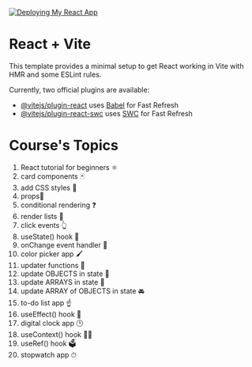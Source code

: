 [![Deploying My React App](https://github.com/EsteAdonis/my-react-app/actions/workflows/my-react-app.yml/badge.svg)](https://github.com/EsteAdonis/my-react-app/actions/workflows/my-react-app.yml)

# React + Vite

This template provides a minimal setup to get React working in Vite with HMR and some ESLint rules.

Currently, two official plugins are available:

- [@vitejs/plugin-react](https://github.com/vitejs/vite-plugin-react/blob/main/packages/plugin-react/README.md) uses [Babel](https://babeljs.io/) for Fast Refresh
- [@vitejs/plugin-react-swc](https://github.com/vitejs/vite-plugin-react-swc) uses [SWC](https://swc.rs/) for Fast Refresh


# Course's Topics
1.   React tutorial for beginners ⚛️
2.   card components 🃏
3.   add CSS styles 🎨
4.   props📧
5.   conditional rendering ❓
6.   render lists 📃
7.   click events 👆
8.   useState() hook 🎣
9.   onChange event handler 🚦
10.  color picker app 🖌
11.  updater functions 🔄
12.  update OBJECTS in state 🚗
13.  update ARRAYS in state 🍎
14.  update ARRAY of OBJECTS in state 🚘
15.  to-do list app ☝
16.  useEffect() hook 🌟
17.  digital clock app 🕒
18.  useContext() hook 🧗‍♂️
19.  useRef() hook 🗳️
20.  stopwatch app ⏱